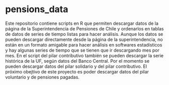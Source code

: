 # pensions_data
Este repositorio contiene scripts en R que permiten descargar datos de la página de la Superintendencia de Pensiones de Chile y ordenarlos en tablas de datos de series de tiempo listas para hacer análisis. Aunque los datos se pueden descargar directamente desde la página de la superintendencia, no están en un formato amigable para hacer análisis en softwares estadísticos y hay algunas series de tiempo que se tienen que ir descargando mes por mes.
En el script del pilar contributivo también se pueden descargar la serie histórica de la UF, según datos del Banco Central.
Por el momento se pueden descargar datos del pilar solidario y del pilar contributivo.
El próximo obejtivo de este proyecto es poder descargar datos del pilar voluntario y de pensiones pagadas.
